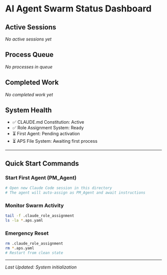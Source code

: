 # AI Agent Swarm Status Dashboard

## Active Sessions
*No active sessions yet*

## Process Queue
*No processes in queue*

## Completed Work
*No completed work yet*

## System Health
- ✅ CLAUDE.md Constitution: Active
- ✅ Role Assignment System: Ready  
- ⏳ First Agent: Pending activation
- ⏳ APS File System: Awaiting first process

---

## Quick Start Commands

### Start First Agent (PM_Agent)
```bash
# Open new Claude Code session in this directory
# The agent will auto-assign as PM_Agent and await instructions
```

### Monitor Swarm Activity
```bash
tail -f .claude_role_assignment
ls -la *.aps.yaml
```

### Emergency Reset
```bash
rm .claude_role_assignment
rm *.aps.yaml
# Restart from clean state
```

---

*Last Updated: System initialization*